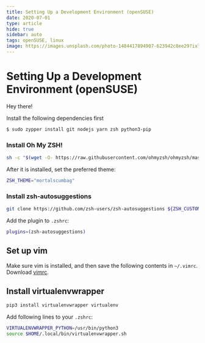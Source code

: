 ```yaml
---
title: Setting Up a Development Environment (openSUSE)
date: 2020-07-01
type: article
hide: true
sidebar: auto
tags: openSUSE, linux
image: https://images.unsplash.com/photo-1484417894907-623942c8ee29?ixlib=rb-1.2.1&ixid=eyJhcHBfaWQiOjEyMDd9&auto=format&fit=crop&w=889&q=80
---
```


# Setting Up a Development Environment (openSUSE)

Hey there!

Install the following dependencies first

<!-- more -->


```bash
$ sudo zypper install git nodejs yarn zsh python3-pip
```

### Install Oh My ZSH!
```bash
sh -c "$(wget -O- https://raw.githubusercontent.com/ohmyzsh/ohmyzsh/master/tools/install.sh)"
```

After it is installed, set the preferred theme:

```bash
ZSH_THEME="mortalscumbag"
```

### Install zsh-autosuggestions

```bash
git clone https://github.com/zsh-users/zsh-autosuggestions ${ZSH_CUSTOM:-~/.oh-my-zsh/custom}/plugins/zsh-autosuggestions
```

Add the plugin to `.zshrc`:

```bash
plugins=(zsh-autosuggestions)
```

## Set up vim

Make sure vim is installed, and then save the following contents in `~/.vimrc`.
Download [vimrc](https://missing.csail.mit.edu/2020/files/vimrc).

## Install virtualenvwrapper

```bash
pip3 install virtualenvwrapper virtualenv
```

Add following lines to your `.zshrc`:

```bash
VIRTUALENVWRAPPER_PYTHON=/usr/bin/python3
source $HOME/.local/bin/virtualenvwrapper.sh
```